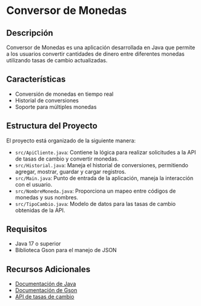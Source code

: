 # Conversor de Monedas

## Descripción

Conversor de Monedas es una aplicación desarrollada en Java que permite a los usuarios convertir cantidades de dinero entre diferentes monedas utilizando tasas de cambio actualizadas.

## Características

- Conversión de monedas en tiempo real
- Historial de conversiones
- Soporte para múltiples monedas

## Estructura del Proyecto

El proyecto está organizado de la siguiente manera:

- `src/ApiCliente.java`: Contiene la lógica para realizar solicitudes a la API de tasas de cambio y convertir monedas.
- `src/Historial.java`: Maneja el historial de conversiones, permitiendo agregar, mostrar, guardar y cargar registros.
- `src/Main.java`: Punto de entrada de la aplicación, maneja la interacción con el usuario.
- `src/NombreMoneda.java`: Proporciona un mapeo entre códigos de monedas y sus nombres.
- `src/TipoCambio.java`: Modelo de datos para las tasas de cambio obtenidas de la API.

## Requisitos

- Java 17 o superior
- Biblioteca Gson para el manejo de JSON

## Recursos Adicionales

- [Documentación de Java](https://docs.oracle.com/en/java/)
- [Documentación de Gson](https://github.com/google/gson)
- [API de tasas de cambio](https://www.exchangerate-api.com/)